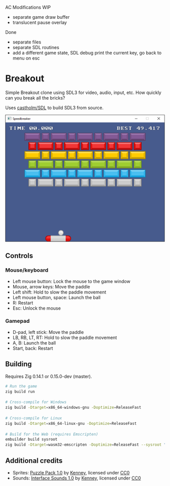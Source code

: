 AC Modifications
WIP
 - separate game draw buffer
 - translucent pause overlay

Done
 - separate files
 - separate SDL routines
 - add a different game state, SDL debug print the current key, go back to menu on esc 


<!--
© 2024 Carl Åstholm
SPDX-License-Identifier: MIT
-->

# Breakout

Simple Breakout clone using SDL3 for video, audio, input, etc. How quickly can you break all the bricks?

Uses [castholm/SDL](https://github.com/castholm/SDL) to build SDL3 from source.

![Preview](preview.gif)

## Controls

### Mouse/keyboard

- Left mouse button: Lock the mouse to the game window
- Mouse, arrow keys: Move the paddle
- Left shift: Hold to slow the paddle movement
- Left mouse button, space: Launch the ball
- R: Restart
- Esc: Unlock the mouse

### Gamepad

- D-pad, left stick: Move the paddle
- LB, RB, LT, RT: Hold to slow the paddle movement
- A, B: Launch the ball
- Start, back: Restart

## Building

Requires Zig 0.14.1 or 0.15.0-dev (master).

```sh
# Run the game
zig build run

# Cross-compile for Windows
zig build -Dtarget=x86_64-windows-gnu -Doptimize=ReleaseFast

# Cross-compile for Linux
zig build -Dtarget=x86_64-linux-gnu -Doptimize=ReleaseFast

# Build for the Web (requires Emscripten)
embuilder build sysroot
zig build -Dtarget=wasm32-emscripten -Doptimize=ReleaseFast --sysroot "$(em-config CACHE)/sysroot"
```

## Additional credits

- Sprites: [Puzzle Pack 1.0](https://www.kenney.nl/assets/puzzle-pack) by [Kenney](https://www.kenney.nl/), licensed under [CC0](https://creativecommons.org/publicdomain/zero/1.0/)
- Sounds: [Interface Sounds 1.0](https://www.kenney.nl/assets/interface-sounds) by [Kenney](https://www.kenney.nl/), licensed under [CC0](https://creativecommons.org/publicdomain/zero/1.0/)

